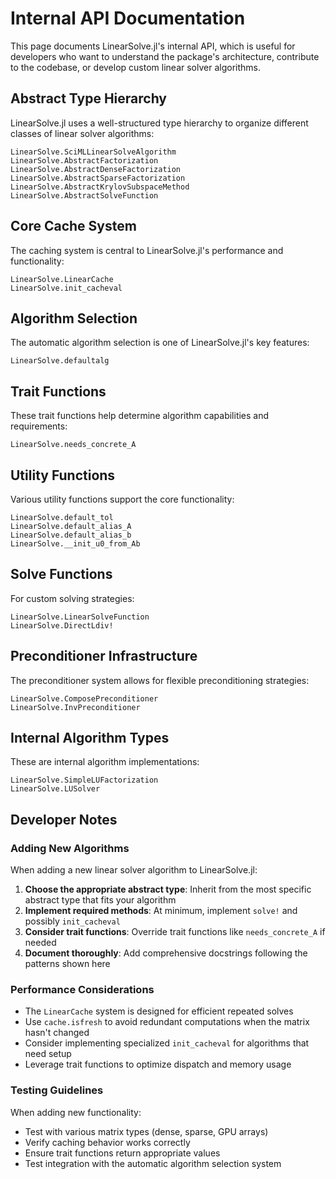 # Internal API Documentation

This page documents LinearSolve.jl's internal API, which is useful for developers who want to understand the package's architecture, contribute to the codebase, or develop custom linear solver algorithms.

## Abstract Type Hierarchy

LinearSolve.jl uses a well-structured type hierarchy to organize different classes of linear solver algorithms:

```@docs
LinearSolve.SciMLLinearSolveAlgorithm
LinearSolve.AbstractFactorization
LinearSolve.AbstractDenseFactorization
LinearSolve.AbstractSparseFactorization
LinearSolve.AbstractKrylovSubspaceMethod
LinearSolve.AbstractSolveFunction
```

## Core Cache System

The caching system is central to LinearSolve.jl's performance and functionality:

```@docs
LinearSolve.LinearCache
LinearSolve.init_cacheval
```

## Algorithm Selection

The automatic algorithm selection is one of LinearSolve.jl's key features:

```@docs
LinearSolve.defaultalg
```

## Trait Functions

These trait functions help determine algorithm capabilities and requirements:

```@docs
LinearSolve.needs_concrete_A
```

## Utility Functions

Various utility functions support the core functionality:

```@docs
LinearSolve.default_tol
LinearSolve.default_alias_A
LinearSolve.default_alias_b
LinearSolve.__init_u0_from_Ab
```

## Solve Functions

For custom solving strategies:

```@docs
LinearSolve.LinearSolveFunction
LinearSolve.DirectLdiv!
```

## Preconditioner Infrastructure

The preconditioner system allows for flexible preconditioning strategies:

```@docs
LinearSolve.ComposePreconditioner
LinearSolve.InvPreconditioner
```

## Internal Algorithm Types

These are internal algorithm implementations:

```@docs
LinearSolve.SimpleLUFactorization
LinearSolve.LUSolver
```

## Developer Notes

### Adding New Algorithms

When adding a new linear solver algorithm to LinearSolve.jl:

1. **Choose the appropriate abstract type**: Inherit from the most specific abstract type that fits your algorithm
2. **Implement required methods**: At minimum, implement `solve!` and possibly `init_cacheval`
3. **Consider trait functions**: Override trait functions like `needs_concrete_A` if needed
4. **Document thoroughly**: Add comprehensive docstrings following the patterns shown here

### Performance Considerations

- The `LinearCache` system is designed for efficient repeated solves
- Use `cache.isfresh` to avoid redundant computations when the matrix hasn't changed
- Consider implementing specialized `init_cacheval` for algorithms that need setup
- Leverage trait functions to optimize dispatch and memory usage

### Testing Guidelines

When adding new functionality:

- Test with various matrix types (dense, sparse, GPU arrays)
- Verify caching behavior works correctly
- Ensure trait functions return appropriate values
- Test integration with the automatic algorithm selection system